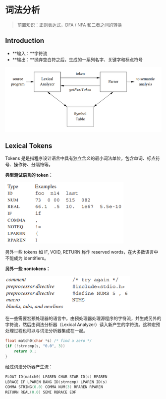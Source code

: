 # 词法分析

> 前置知识：正则表达式，DFA / NFA 和二者之间的转换

## Introduction

- **输入：**字符流
- **输出：**抛弃空白符之后，生成的一系列名字、关键字和标点符号

![image.png](./assets/1613145296952-07339943-622b-4729-a243-529ae92af47f.png)

## Lexical Tokens

Tokens 是是指程序设计语言中具有独立含义的最小词法单位，包含单词、标点符号、操作符、分隔符等。

**典型测试语言的 token：**

![image.png](./assets/1611941915239-97da851b-2a11-4139-9a99-5aee057dc352.png)

另外一些 tokens 如 IF, VOID, RETURN 称作 reserved words，在大多数语言中不能成为 identifiers。

**另外一些 nontokens：**

![image.png](./assets/1611942063214-f07199e7-df6f-46c9-8fa5-43aaed414262.png)

在一些需要宏预处理器的语言中，由预处理器处理源程序的字符流，并生成另外的字符流，然后由词法分析器（Lexical Analyzer）读入新产生的字符流。这种宏预处理过程也可以与词法分析器集成在一起。

```c
float match0(char *s) /* find a zero */
{if (!strncmp(s, "0.0", 3))
    return 0.;
}
```

经过词法分析器产生流：

```c
FLOAT ID(match0) LPAREN CHAR STAR ID(s) RPAREN
LBRACE IF LPAREN BANG ID(strncmp) LPAREN ID(s)
COMMA STRING(0.0) COMMA NUM(3) RPAREN RPAREN
RETURN REAL(0.0) SEMI RBRACE EOF
```

